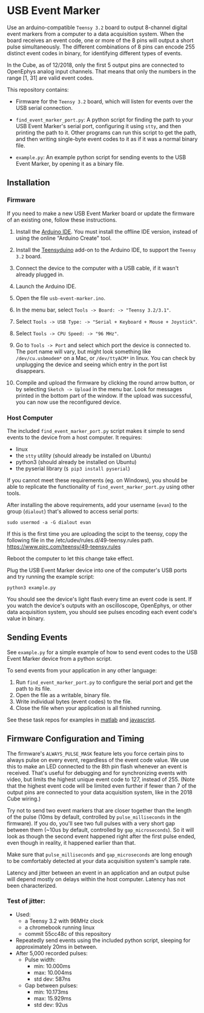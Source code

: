 # USB Event Marker

Use an arduino-compatible `Teensy 3.2` board to output 8-channel digital event markers from a computer to a data acquisition system. When the board receives an event code, one or more of the 8 pins will output a short pulse simultaneously. The different combinations of 8 pins can encode 255 distinct event codes in binary, for identifying different types of events.

In the Cube, as of 12/2018, only the first 5 output pins are connected to OpenEphys analog input channels. That means that only the numbers in the range [1, 31] are valid event codes.

This repository contains:

- Firmware for the `Teensy 3.2` board, which will listen for events over the USB serial connection. 

- `find_event_marker_port.py`: A python script for finding the path to your USB Event Marker's serial port, configuring it using `stty`, and then printing the path to it. Other programs can run this script to get the path, and then writing single-byte event codes to it as if it was a normal binary file. 

- `example.py`:  An example python script for sending events to the USB Event Marker, by opening it as a binary file. 


## Installation

### Firmware

If you need to make a new USB Event Marker board or update the firmware of an existing one, follow these instructions.

1. Install the [Arduino IDE](https://www.arduino.cc/en/Main/Software). You must install the offline IDE version, instead of using the online "Arduino Create" tool.

2. Install the [Teensyduino](https://www.pjrc.com/teensy/teensyduino.html) add-on to the Arduino IDE, to support the `Teensy 3.2` board.

3. Connect the device to the computer with a USB cable, if it wasn't already plugged in.

4. Launch the Arduino IDE. 

5. Open the file `usb-event-marker.ino`. 

6. In the menu bar, select `Tools -> Board: -> "Teensy 3.2/3.1"`. 

7. Select `Tools -> USB Type: -> "Serial + Keyboard + Mouse + Joystick"`.

8. Select `Tools -> CPU Speed: -> "96 MHz"`.

9. Go to `Tools -> Port` and select which port the device is connected to. The port name will vary, but might look something like `/dev/cu.usbmodem*` on a Mac, or `/dev/ttyACM*` in linux. You can check by unplugging the device and seeing which entry in the port list disappears.

10. Compile and upload the firmware by clicking the round arrow button, or by selecting `Sketch -> Upload` in the menu bar. Look for messages printed in the bottom part of the window. If the upload was successful, you can now use the reconfigured device. 

### Host Computer

The included `find_event_marker_port.py` script makes it simple to send events to the device from a host computer. It requires:

- linux
- the `stty` utility (should already be installed on Ubuntu)
- python3 (should already be installed on Ubuntu)
- the pyserial library (`$ pip3 install pyserial`)

If you cannot meet these requirements (eg. on Windows), you should be able to replicate the functionality of `find_event_marker_port.py` using other tools.

After installing the above requirements, add your username (`evan`) to the group (`dialout`) that's allowed to access serial ports:

    sudo usermod -a -G dialout evan

If this is the first time you are uploading the scipt to the teensy, copy the following file in the /etc/udev/rules.d/49-teensy.rules path.
https://www.pjrc.com/teensy/49-teensy.rules

Reboot the computer to let this change take effect.

Plug the USB Event Marker device into one of the computer's USB ports and try running the example script:

    python3 example.py

You should see the device's light flash every time an event code is sent. If you watch the device's outputs with an oscilloscope, OpenEphys, or other data acquisition system, you should see pulses encoding each event code's value in binary.

## Sending Events 

See `example.py` for a simple example of how to send event codes to the USB Event Marker device
from a python script.

To send events from your application in any other language:

 1. Run `find_event_marker_port.py` to configure the serial port and get the path to its file.
 2. Open the file as a writable, binary file.
 3. Write individual bytes (event codes) to the file.
 4. Close the file when your application is all finished running.

See these task repos for examples in [matlab](https://github.com/neuromotion/matlab-msit-task) and [javascript](https://github.com/neuromotion/resting-state-task).

## Firmware Configuration and Timing 

The firmware's `ALWAYS_PULSE_MASK` feature lets you force certain pins to always pulse on every event, regardless of the event code value. We use this to make an LED connected to the 8th pin flash whenever an event is received. That's useful for debugging and for synchronizing events with video, but limits the highest unique event code to 127, instead of 255. (Note that the highest event code will be limited even further if fewer than 7 of the output pins are connected to your data acquisition system, like in the 2018 Cube wiring.)

Try not to send two event markers that are closer together than the length of the pulse (10ms by default, controlled by `pulse_milliseconds` in the firmware). If you do, you'll see two full pulses with a very short gap between them (~10us by default, controlled by `gap_microseconds`). So it will look as though the second event happened right after the first pulse ended, even though in reality, it happened earlier than that.

Make sure that `pulse_milliseconds` and `gap_microseconds` are long enough to be comfortably detected at your data acquisition system's sample rate.

Latency and jitter between an event in an application and an output pulse will depend mostly on delays within the host computer. Latency has not been characterized. 

### Test of jitter: 

* Used: 
    - a Teensy 3.2 with 96MHz clock
    - a chromebook running linux
    - commit 55cc48c of this repository
* Repeatedly send events using the included python script, sleeping for approximately 20ms in between. 
* After 5,000 recorded pulses:
    - Pulse width: 
        - min: 10.000ms
        - max: 10.004ms
        - std dev: 587ns
    - Gap between pulses: 
        - min: 10.173ms
        - max: 15.929ms
        - std dev: 92us


